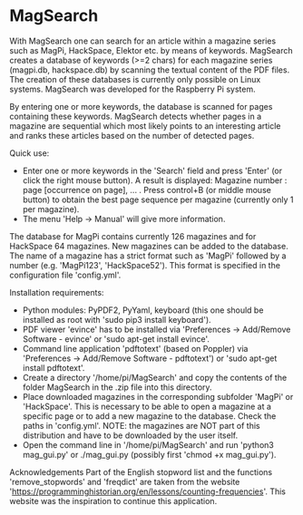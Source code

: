 # MagSearch
With MagSearch one can search for an article within a magazine series such as MagPi, HackSpace, Elektor etc. by means of keywords.
MagSearch creates a database of keywords (>=2 chars) for each magazine series (magpi.db, hackspace.db) by scanning the textual content
of the PDF files. The creation of these databases is currently only possible on Linux systems. MagSearch was developed
for the Raspberry Pi system.  

By entering one or more keywords, the database is scanned for pages containing these keywords. MagSearch
detects whether pages in a magazine are sequential which most likely points to an interesting article and ranks
these articles based on the number of detected pages.

Quick use:
- Enter one or more keywords in the 'Search' field and press 'Enter' (or click the right mouse button).
  A result is displayed: Magazine number : page [occurrence on page], ... .
  Press control+B (or middle mouse button) to obtain the best page sequence per magazine (currently only 1 per magazine).
- The menu 'Help -> Manual' will give more information.

The database for MagPi contains currently 126 magazines and for HackSpace 64 magazines. New magazines can be added to
the database. The name of a magazine has a strict format such as 'MagPi' followed by a number (e.g. 'MagPi123', 'HackSpace52').
This format is specified in the configuration file 'config.yml'.

Installation requirements:
  - Python modules: PyPDF2, PyYaml, keyboard (this one should be installed as root with 'sudo pip3 install keyboard').
  - PDF viewer 'evince' has to be installed via 'Preferences -> Add/Remove Software - evince' or 'sudo apt-get install evince'.
  - Command line application 'pdftotext' (based on Poppler) via 'Preferences -> Add/Remove Software - pdftotext') or 'sudo apt-get
    install pdftotext'.
  - Create a directory '/home/pi/MagSearch' and copy the contents of the folder MagSearch in the .zip file into this directory.
  - Place downloaded magazines in the corresponding subfolder 'MagPi' or 'HackSpace'. This is necessary to be able to open a
    magazine at a specific page or to add a new magazine to the database. Check the paths in 'config.yml'.
    NOTE: the magazines are NOT part of this distribution and have to be downloaded by the user itself.
  - Open the command line in '/home/pi/MagSearch' and run 'python3 mag_gui.py' or ./mag_gui.py (possibly first 'chmod +x mag_gui.py').

Acknowledgements
Part of the English stopword list and the functions 'remove_stopwords' and 'freqdict' are taken from the website
'https://programminghistorian.org/en/lessons/counting-frequencies'. This website was the inspiration to continue this application.
